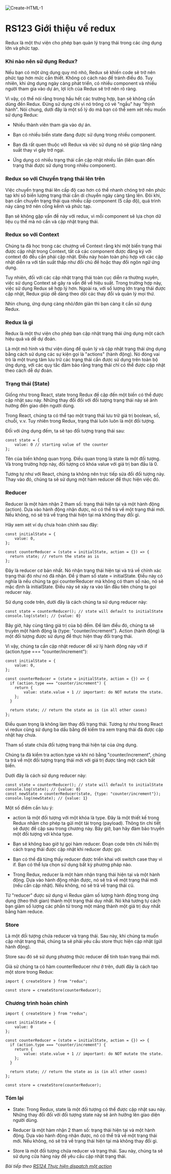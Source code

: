 ![Create-HTML-1](images/react-router.png) 

# RS123 Giới thiệu về redux

Redux là một thư viện cho phép bạn quản lý trạng thái trong các ứng dụng lớn và phức tạp.

### Khi nào nên sử dụng Redux?

Nếu bạn có một ứng dụng quy mô nhỏ, Redux sẽ khiến code sẽ trở nên phức tạp hơn mức cần thiết. Không có cách nào để tránh điều đó. Tuy nhiên, khi ứng dụng ngày càng phát triển, có nhiều component và nhiều người tham gia vào dự án, lợi ích của Redux sẽ trở nên rõ ràng.

Vì vậy, có thể nói rằng trong hầu hết các trường hợp, bạn sẽ không cần dùng đến Redux. Đừng sử dụng chỉ vì nó trông có vẻ "ngầu" hay "thịnh hành". Nói chung, dưới đây là một số lý do mà bạn có thể xem xét nếu muốn sử dụng Redux:

- Nhiều thành viên tham gia vào dự án.

- Bạn có nhiều biến state đang được sử dụng trong nhiều component.

- Bạn đã rất quen thuộc với Redux và việc sử dụng nó sẽ giúp tăng năng suất thay vì gây trở ngại.

- Ứng dụng có nhiều trạng thái cần cập nhật nhiều lần (liên quan đến trạng thái được sử dụng trong nhiều component).

### Redux so với Chuyển trạng thái lên trên

Việc chuyển trạng thái lên cấp độ cao hơn có thể nhanh chóng trở nên phức tạp khi số biến lượng trạng thái cần di chuyển ngày càng tăng lên. Đôi khi, bạn cần chuyển trạng thái qua nhiều cấp component (5 cấp độ), quá trình này càng trở nên cồng kềnh và phức tạp.

Bạn sẽ không gặp vấn đề này với redux, vì mỗi component sẽ lựa chọn dữ liệu cụ thể mà nó cần và cập nhật trạng thái.

### Redux so với Context

Chúng ta đã học trong các chương về Context rằng khi một biến trạng thái được cập nhật trong Context, tất cả các component được đăng ký với context đó đều cần phải cập nhật. Điều này hoàn toàn phù hợp với các cập nhật diễn ra với tần suất thấp như đổi chủ đề hoặc thay đổi ngôn ngữ ứng dụng.

Tuy nhiên, đối với các cập nhật trạng thái toàn cục diễn ra thường xuyên, việc sử dụng Context sẽ gây ra vấn đề về hiệu suất. Trong trường hợp này, việc sử dụng Redux sẽ hợp lý hơn. Ngoài ra, với số lượng lớn trạng thái được cập nhật, Redux giúp dễ dàng theo dõi các thay đổi và quản lý mọi thứ.

Nhìn chung, ứng dụng càng nhỏ/đơn giản thì bạn càng ít cần sử dụng Redux.

### Redux là gì

Redux là một thư viện cho phép bạn cập nhật trạng thái ứng dụng một cách hiệu quả và dễ dự đoán.

Là một mô hình và thư viện dùng để quản lý và cập nhật trạng thái ứng dụng bằng cách sử dụng các sự kiện gọi là "actions" (hành động). Nó đóng vai trò là một trung tâm lưu trữ các trạng thái cần được sử dụng trên toàn bộ ứng dụng, với các quy tắc đảm bảo rằng trạng thái chỉ có thể được cập nhật theo cách dễ dự đoán.

### Trạng thái (State)

Giống như trong React, state trong Redux đề cập đến một biến có thể được cập nhật sau này. Những thay đổi đối với đối tượng trạng thái này sẽ ảnh hưởng đến giao diện người dùng.

Trong React, chúng ta có thể tạo một trạng thái lưu trữ giá trị boolean, số, chuỗi, v.v. Tuy nhiên trong Redux, trạng thái luôn luôn là một đối tượng.

Đối với ứng dụng đếm, ta sẽ tạo đối tượng trạng thái sau:

```
const state = {
    value: 0 // starting value of the counter
};
```

Tên của biến không quan trọng. Điều quan trọng là state là một đối tượng. Và trong trường hợp này, đối tượng có khóa value với giá trị ban đầu là 0.

Tương tự như với React, chúng ta không nên trực tiếp sửa đổi đối tượng này. Thay vào đó, chúng ta sẽ sử dụng một hàm reducer để thực hiện việc đó.

### Reducer

Reducer là một hàm nhận 2 tham số: trạng thái hiện tại và một hành động (action). Dựa vào hành động nhận được, nó có thể trả về một trạng thái mới. Nếu không, nó sẽ trả về trạng thái hiện tại mà không thay đổi gì.

Hãy xem xét ví dụ chưa hoàn chỉnh sau đây:

```
const initialState = {
    value: 0,
};

const counterReducer = (state = initialState, action = {}) => {
  return state; // return the state as is
};
```

Đây là reducer cơ bản nhất. Nó nhận trạng thái hiện tại và trả về chính xác trạng thái đó như nó đã nhận. Để ý tham số state = initialState. Điều này có nghĩa là nếu chúng ta gọi counterReducer mà không có tham số nào, nó sẽ mặc định là initialState. Điều này sẽ xảy ra vào lần đầu tiên chúng ta gọi reducer này.

Sử dụng code trên, dưới đây là cách chúng ta sử dụng reducer này:

```
const state = counterReducer(); // state will default to initialState
console.log(state); // {value: 0}
```

Bây giờ, hãy cùng tăng giá trị của bộ đếm. Để làm điều đó, chúng ta sẽ truyền một hành động là {type: "counter/increment"}. Action (hành động) là một đối tượng được sử dụng để thực hiện thay đổi trạng thái.

Vì vậy, chúng ta cần cập nhật reducer để xử lý hành động này với if (action.type === "counter/increment"):

```
const initialState = {
    value: 0,
};

const counterReducer = (state = initialState, action = {}) => {
  if (action.type === "counter/increment") {
    return {
        value: state.value + 1 // important: do NOT mutate the state.
    };
  }

  return state; // return the state as is (in all other cases)
};
```

Điều quan trọng là không làm thay đổi trạng thái. Tương tự như trong React vì redux cũng sử dụng ba dấu bằng để kiểm tra xem trạng thái đã được cập nhật hay chưa.

Tham số state chứa đối tượng trạng thái hiện tại của ứng dụng.

Chúng ta đã kiểm tra action.type và khi nó bằng "counter/increment", chúng ta trả về một đối tượng trạng thái mới với giá trị được tăng một cách bất biến.

Dưới đây là cách sử dụng reducer này:

```
const state = counterReducer(); // state will default to initialState
console.log(state); // {value: 0}
const newState = counterReducer(state, {type: "counter/increment"});
console.log(newState); // {value: 1}
```

Một số điểm cần lưu ý:

- action là một đối tượng với một khóa là type. Đây là một thiết kế trong Redux nhằm cho phép ta gửi một tải trọng (payload). Thông tin chi tiết sẽ được đề cập sau trong chương này. Bây giờ, bạn hãy đảm bảo truyền một đối tượng với khóa type.

- Bạn sẽ không bao giờ tự gọi hàm reducer. Đoạn code trên chỉ hiển thị cách trạng thái được cập nhật khi reducer được gọi.

- Bạn có thể đã từng thấy reducer được triển khai với switch case thay vì if. Bạn có thể lựa chọn sử dụng bất kỳ phương pháp nào. 

- Trong Redux, reducer là một hàm nhận trạng thái hiện tại và một hành động. Dựa vào hành động nhận được, nó sẽ trả về một trạng thái mới (nếu cần cập nhật). Nếu không, nó sẽ trả về trạng thái cũ.

Từ "reducer" được sử dụng vì Redux giảm số lượng hành động trong ứng dụng (theo thời gian) thành một trạng thái duy nhất. Nó khá tương tự cách bạn giảm số lượng các phần tử trong một mảng thành một giá trị duy nhất bằng hàm reduce.

### Store

Là một đối tượng chứa reducer và trạng thái. Sau này, khi chúng ta muốn cập nhật trạng thái, chúng ta sẽ phải yêu cầu store thực hiện cập nhật (gửi hành động).

Store sau đó sẽ sử dụng phương thức reducer để tính toán trạng thái mới.

Giả sử chúng ta có hàm counterReducer như ở trên, dưới đây là cách tạo một store trong Redux:

```
import { createStore } from "redux";

const store = createStore(counterReducer);
```

### Chương trình hoàn chỉnh

```
import { createStore } from "redux";

const initialState = {
    value: 0
};

const counterReducer = (state = initialState, action = {}) => {
  if (action.type === "counter/increment") {
    return {
        value: state.value + 1 // important: do NOT mutate the state.
    };
  }

  return state; // return the state as is (in all other cases)
};

const store = createStore(counterReducer);
```

### Tóm lại

- State: Trong Redux, state là một đối tượng có thể được cập nhật sau này. Những thay đổi đối với đối tượng state này sẽ ảnh hưởng lên giao diện người dùng.

- Reducer là một hàm nhận 2 tham số: trạng thái hiện tại và một hành động. Dựa vào hành động nhận được, nó có thể trả về một trạng thái mới. Nếu không, nó sẽ trả về trạng thái hiện tại mà không thay đổi gì.

- Store là một đối tượng chứa reducer và trạng thái. Sau này, chúng ta sẽ sử dụng cửa hàng này để yêu cầu cập nhật trạng thái.

*Bài tiếp theo [RS124 Thực hiện dispatch một action](/lesson/session/session_124_dispatch.md)*